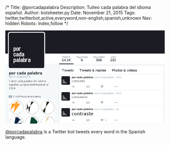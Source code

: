 /*
Title: @porcadapalabra
Description: Tuiteo cada palabra del idioma español.
Author: botsheeter.py
Date: November 21, 2015
Tags: twitter,twitterbot,active,everyword,non-english,spanish,unknown
Nav: hidden
Robots: index,follow
*/

[![](/content/bots/twitterbots/images/porcadapalabra.png)](https://twitter.com/porcadapalabra)

[@porcadapalabra](https://twitter.com/porcadapalabra) is a Twitter bot tweets every word in the Spanish language.

